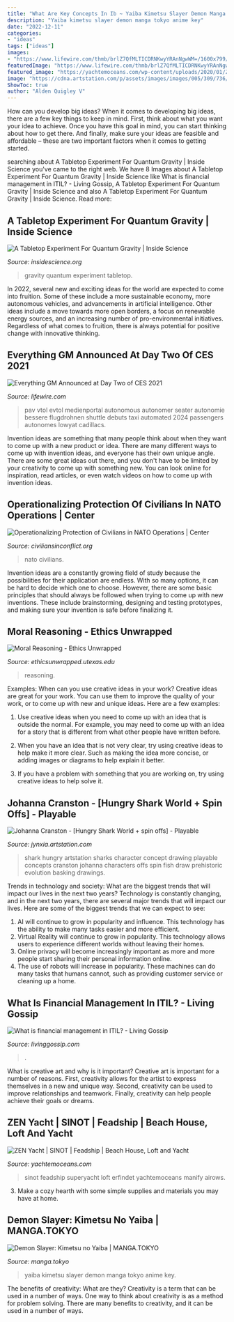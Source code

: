 ```yaml
---
title: "What Are Key Concepts In Ib ~ Yaiba Kimetsu Slayer Demon Manga Tokyo Anime Key"
description: "Yaiba kimetsu slayer demon manga tokyo anime key"
date: "2022-12-11"
categories:
- "ideas"
tags: ["ideas"]
images:
- "https://www.lifewire.com/thmb/brlZ7QfMLTICDRNKwyYRAnNgwWM=/1600x799/filters:no_upscale():max_bytes(150000):strip_icc()/exhibit-slide-img-pav-78ba11ff819844d5bf808d783c16c3d7.jpg"
featuredImage: "https://www.lifewire.com/thmb/brlZ7QfMLTICDRNKwyYRAnNgwWM=/1600x799/filters:no_upscale():max_bytes(150000):strip_icc()/exhibit-slide-img-pav-78ba11ff819844d5bf808d783c16c3d7.jpg"
featured_image: "https://yachtemoceans.com/wp-content/uploads/2020/01/ZEN-Sinot-Feadship-Yacht-5.jpg"
image: "https://cdna.artstation.com/p/assets/images/images/005/309/736/large/johanna-cranston-sharks-sizechart.jpg?1490113945"
ShowToc: true
author: "Alden Quigley V"
---
```



How can you develop big ideas?
When it comes to developing big ideas, there are a few key things to keep in mind. First, think about what you want your idea to achieve. Once you have this goal in mind, you can start thinking about how to get there. And finally, make sure your ideas are feasible and affordable – these are two important factors when it comes to getting started.

	

		
searching about A Tabletop Experiment For Quantum Gravity | Inside Science you've came to the right web. We have 8 Images about A Tabletop Experiment For Quantum Gravity | Inside Science like What is financial management in ITIL? - Living Gossip, A Tabletop Experiment For Quantum Gravity | Inside Science and also A Tabletop Experiment For Quantum Gravity | Inside Science. Read more:
		
    
## A Tabletop Experiment For Quantum Gravity | Inside Science

<img loading=lazy src="https://www.insidescience.org/sites/default/files/2020-06/Choi-Story_0.jpg" onerror="this.onerror=null;this.src='https://tse4.mm.bing.net/th?id=OIP.M3PpyZs-50mphadBfrSjUgHaEX&amp;pid=15.1';" alt="A Tabletop Experiment For Quantum Gravity | Inside Science">

_Source: insidescience.org_

>gravity quantum experiment tabletop. 

	

In 2022, several new and exciting ideas for the world are expected to come into fruition. Some of these include a more sustainable economy, more autonomous vehicles, and advancements in artificial intelligence. Other ideas include a move towards more open borders, a focus on renewable energy sources, and an increasing number of pro-environmental initiatives. Regardless of what comes to fruition, there is always potential for positive change with innovative thinking.

    
## Everything GM Announced At Day Two Of CES 2021

<img loading=lazy src="https://www.lifewire.com/thmb/brlZ7QfMLTICDRNKwyYRAnNgwWM=/1600x799/filters:no_upscale():max_bytes(150000):strip_icc()/exhibit-slide-img-pav-78ba11ff819844d5bf808d783c16c3d7.jpg" onerror="this.onerror=null;this.src='https://tse2.mm.bing.net/th?id=OIP.XTrZHnYvM24cf5m7B8d1oAHaDs&amp;pid=15.1';" alt="Everything GM Announced at Day Two of CES 2021">

_Source: lifewire.com_

>pav vtol evtol medienportal autonomous autonomer seater autonomie bessere flugdrohnen shuttle debuts taxi automated 2024 passengers autonomes lowyat cadillacs. 

	

Invention ideas are something that many people think about when they want to come up with a new product or idea. There are many different ways to come up with invention ideas, and everyone has their own unique angle. There are some great ideas out there, and you don't have to be limited by your creativity to come up with something new. You can look online for inspiration, read articles, or even watch videos on how to come up with invention ideas.

    
## Operationalizing Protection Of Civilians In NATO Operations | Center

<img loading=lazy src="https://civiliansinconflict.org/wp-content/uploads/2017/08/NATO-logo.jpg" onerror="this.onerror=null;this.src='https://tse4.mm.bing.net/th?id=OIP.-LnWDjU_KHknbpgOfVrZ-QHaFe&amp;pid=15.1';" alt="Operationalizing Protection of Civilians in NATO Operations | Center">

_Source: civiliansinconflict.org_

>nato civilians. 

	

Invention ideas are a constantly growing field of study because the possibilities for their application are endless. With so many options, it can be hard to decide which one to choose. However, there are some basic principles that should always be followed when trying to come up with new inventions. These include brainstorming, designing and testing prototypes, and making sure your invention is safe before finalizing it.

    
## Moral Reasoning - Ethics Unwrapped

<img loading=lazy src="http://ethicsunwrapped.utexas.edu/wp-content/uploads/2017/02/Moral-Reasoning-1.jpg" onerror="this.onerror=null;this.src='https://tse2.mm.bing.net/th?id=OIP.dJhsqyG2c6EyLAG9NcVL3QHaEK&amp;pid=15.1';" alt="Moral Reasoning - Ethics Unwrapped">

_Source: ethicsunwrapped.utexas.edu_

>reasoning. 

	

Examples: When can you use creative ideas in your work?
Creative ideas are great for your work. You can use them to improve the quality of your work, or to come up with new and unique ideas. Here are a few examples:
1. Use creative ideas when you need to come up with an idea that is outside the normal. For example, you may need to come up with an idea for a story that is different from what other people have written before.

2. When you have an idea that is not very clear, try using creative ideas to help make it more clear. Such as making the idea more concise, or adding images or diagrams to help explain it better.

3. If you have a problem with something that you are working on, try using creative ideas to help solve it.

    
## Johanna Cranston - [Hungry Shark World + Spin Offs] - Playable

<img loading=lazy src="https://cdna.artstation.com/p/assets/images/images/005/309/736/large/johanna-cranston-sharks-sizechart.jpg?1490113945" onerror="this.onerror=null;this.src='https://tse2.mm.bing.net/th?id=OIP.l09dsO9n5Dywm9eXPx18gAHaKe&amp;pid=15.1';" alt="Johanna Cranston - [Hungry Shark World + spin offs] - Playable">

_Source: jynxia.artstation.com_

>shark hungry artstation sharks character concept drawing playable concepts cranston johanna characters offs spin fish draw prehistoric evolution basking drawings. 

	

Trends in technology and society: What are the biggest trends that will impact our lives in the next two years?
Technology is constantly changing, and in the next two years, there are several major trends that will impact our lives. Here are some of the biggest trends that we can expect to see: 
1) AI will continue to grow in popularity and influence. This technology has the ability to make many tasks easier and more efficient. 
2) Virtual Reality will continue to grow in popularity. This technology allows users to experience different worlds without leaving their homes. 
3) Online privacy will become increasingly important as more and more people start sharing their personal information online. 
4) The use of robots will increase in popularity. These machines can do many tasks that humans cannot, such as providing customer service or cleaning up a home.

    
## What Is Financial Management In ITIL? - Living Gossip

<img loading=lazy src="https://livinggossip.com/wp-content/uploads/2020/05/Financial-Management-scaled.jpg" onerror="this.onerror=null;this.src='https://tse1.mm.bing.net/th?id=OIP.Kej-OXn5EKS6vAolacCeJgHaE8&amp;pid=15.1';" alt="What is financial management in ITIL? - Living Gossip">

_Source: livinggossip.com_

>. 

	

What is creative art and why is it important?
Creative art is important for a number of reasons. First, creativity allows for the artist to express themselves in a new and unique way. Second, creativity can be used to improve relationships and teamwork. Finally, creativity can help people achieve their goals or dreams.

    
## ZEN Yacht | SINOT | Feadship | Beach House, Loft And Yacht

<img loading=lazy src="https://yachtemoceans.com/wp-content/uploads/2020/01/ZEN-Sinot-Feadship-Yacht-5.jpg" onerror="this.onerror=null;this.src='https://tse3.mm.bing.net/th?id=OIP.nGd4j27SCMqXCHc7V8WIowHaE_&amp;pid=15.1';" alt="ZEN Yacht | SINOT | Feadship | Beach House, Loft and Yacht">

_Source: yachtemoceans.com_

>sinot feadship superyacht loft erfindet yachtemoceans manify airows. 

	

3. Make a cozy hearth with some simple supplies and materials you may have at home.

    
## Demon Slayer: Kimetsu No Yaiba | MANGA.TOKYO

<img loading=lazy src="https://manga.tokyo/wp-content/uploads/2018/11/5c4a8d520e9a3.jpg" onerror="this.onerror=null;this.src='https://tse4.mm.bing.net/th?id=OIP.ZInxvuUGH3Sdm9dFplThxwHaKZ&amp;pid=15.1';" alt="Demon Slayer: Kimetsu no Yaiba | MANGA.TOKYO">

_Source: manga.tokyo_

>yaiba kimetsu slayer demon manga tokyo anime key. 

	

The benefits of creativity: What are they?
Creativity is a term that can be used in a number of ways. One way to think about creativity is as a method for problem solving. There are many benefits to creativity, and it can be used in a number of ways.

